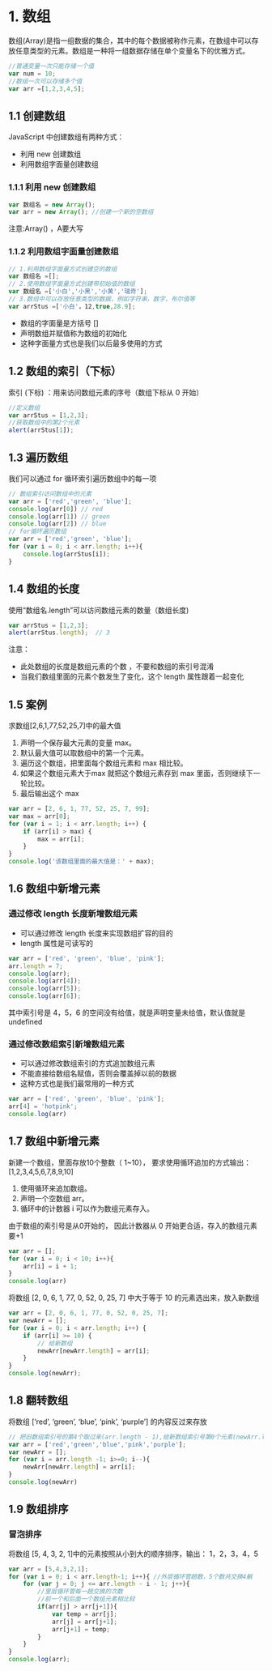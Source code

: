 # 1. 数组
数组(Array)是指一组数据的集合，其中的每个数据被称作元素，在数组中可以存放任意类型的元素。数组是一种将一组数据存储在单个变量名下的优雅方式。
```js
//普通变量一次只能存储一个值 
var num = 10; 
//数组一次可以存储多个值 
var arr =[1,2,3,4,5];
```
## 1.1 创建数组
JavaScript 中创建数组有两种方式：
- 利用 new 创建数组
- 利用数组字面量创建数组
### 1.1.1 利用 new 创建数组
```js
var 数组名 = new Array(); 
var arr = new Array(); //创建一个新的空数组
```
注意:Array() ，A要大写
### 1.1.2 利用数组字面量创建数组
```js
// 1.利用数组字面量方式创建空的数组  
var 数组名 =[]; 
// 2.使用数组字面量方式创建带初始值的数组 
var 数组名 =['小白','小黑','小黄','瑞奇']; 
// 3.数组中可以存放任意类型的数据，例如字符串，数字，布尔值等 
var arrStus =['小白'，12,true,28.9];
```
- 数组的字面量是方括号  []
- 声明数组并赋值称为数组的初始化
- 这种字面量方式也是我们以后最多使用的方式
## 1.2 数组的索引（下标）
索引 (下标) ：用来访问数组元素的序号（数组下标从 0 开始）
```js
//定义数组 
var arrStus = [1,2,3]; 
//获取数组中的第2个元素 
alert(arrStus[1]); 
```
## 1.3 遍历数组
我们可以通过 for 循环索引遍历数组中的每一项
```js
// 数组索引访问数组中的元素 
var arr = ['red','green', 'blue']; 
console.log(arr[0]) // red 
console.log(arr[1]) // green 
console.log(arr[2]) // blue 
// for循环遍历数组 
var arr = ['red','green', 'blue']; 
for (var i = 0; i < arr.length; i++){     
    console.log(arrStus[i]); 
}
```
## 1.4 数组的长度
使用“数组名.length”可以访问数组元素的数量（数组长度)
```js
var arrStus = [1,2,3]; 
alert(arrStus.length);  // 3
```
注意：
- 此处数组的长度是数组元素的个数 ，不要和数组的索引号混淆
- 当我们数组里面的元素个数发生了变化，这个 length 属性跟着一起变化
## 1.5 案例
求数组[2,6,1,77,52,25,7]中的最大值
1. 声明一个保存最大元素的变量 max。
2. 默认最大值可以取数组中的第一个元素。
3. 遍历这个数组，把里面每个数组元素和 max 相比较。
4. 如果这个数组元素大于max 就把这个数组元素存到 max 里面，否则继续下一轮比较。
5. 最后输出这个 max
```js
var arr = [2, 6, 1, 77, 52, 25, 7, 99];
var max = arr[0];
for (var i = 1; i < arr.length; i++) {
    if (arr[i] > max) {
        max = arr[i];
    }
}
console.log('该数组里面的最大值是：' + max);
```
## 1.6 数组中新增元素
### 通过修改 length 长度新增数组元素
- 可以通过修改 length 长度来实现数组扩容的目的
- length 属性是可读写的
```js
var arr = ['red', 'green', 'blue', 'pink']; 
arr.length = 7; 
console.log(arr); 
console.log(arr[4]); 
console.log(arr[5]); 
console.log(arr[6]);
```
其中索引号是 4，5，6 的空间没有给值，就是声明变量未给值，默认值就是 undefined
### 通过修改数组索引新增数组元素
- 可以通过修改数组索引的方式追加数组元素
- 不能直接给数组名赋值，否则会覆盖掉以前的数据
- 这种方式也是我们最常用的一种方式
```js
var arr = ['red', 'green', 'blue', 'pink']; 
arr[4] = 'hotpink'; 
console.log(arr)
```
## 1.7 数组中新增元素
新建一个数组，里面存放10个整数（ 1~10）， 要求使用循环追加的方式输出： [1,2,3,4,5,6,7,8,9,10]
1. 使用循环来追加数组。
2. 声明一个空数组 arr。
3. 循环中的计数器 i 可以作为数组元素存入。

由于数组的索引号是从0开始的， 因此计数器从 0 开始更合适，存入的数组元素要+1
```js
var arr = [];
for (var i = 0; i < 10; i++){     
    arr[i] = i + 1; 
} 
console.log(arr)
```
将数组 [2, 0, 6, 1, 77, 0, 52, 0, 25, 7] 中大于等于 10 的元素选出来，放入新数组
```js
var arr = [2, 0, 6, 1, 77, 0, 52, 0, 25, 7]; 
var newArr = []; 
for (var i = 0; i < arr.length; i++) {     
    if (arr[i] >= 10) {         
        // 给新数组         
        newArr[newArr.length] = arr[i];     
    } 
} 
console.log(newArr);
```
## 1.8 翻转数组
将数组 [‘red’, ‘green’, ‘blue’, ‘pink’, ‘purple’] 的内容反过来存放
```js
// 把旧数组索引号的第4个取过来(arr.length - 1),给新数组索引号第0个元素(newArr.length) 
var arr = ['red','green','blue','pink','purple']; 
var newArr = []; 
for (var i = arr.length -1; i>=0; i--){     
    newArr[newArr.length] = arr[i];
} 
console.log(newArr)
```
## 1.9 数组排序
### 冒泡排序
将数组 [5, 4, 3, 2, 1]中的元素按照从小到大的顺序排序，输出： 1，2，3，4，5
```js
var arr = [5,4,3,2,1]; 
for (var i = 0; i < arr.length-1; i++){ //外层循环管趟数，5个数共交换4躺     
    for (var j = 0; j <= arr.length - i - 1; j++){         
        //里层循环管每一趟交换的次数         
        //前一个和后面一个数组元素相比较         
        if(arr[j] > arr[j+1]){             
            var temp = arr[j];             
            arr[j] = arr[j+1];             
            arr[j+1] = temp;         
        }       
    } 
} 
console.log(arr);
```


